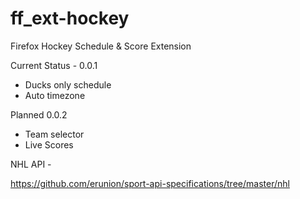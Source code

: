 # ff_ext-hockey
Firefox Hockey Schedule &amp; Score Extension

Current Status - 0.0.1

- Ducks only schedule
- Auto timezone

Planned 0.0.2

- Team selector
- Live Scores


NHL API -

https://github.com/erunion/sport-api-specifications/tree/master/nhl

